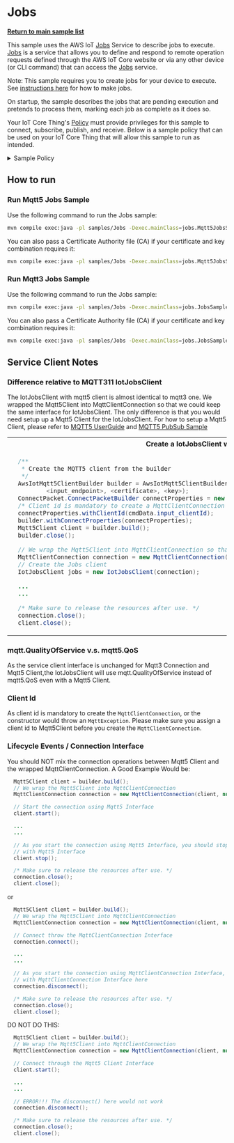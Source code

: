# Jobs

[**Return to main sample list**](../README.md)

This sample uses the AWS IoT [Jobs](https://docs.aws.amazon.com/iot/latest/developerguide/iot-jobs.html) Service to describe jobs to execute. [Jobs](https://docs.aws.amazon.com/iot/latest/developerguide/iot-jobs.html) is a service that allows you to define and respond to remote operation requests defined through the AWS IoT Core website or via any other device (or CLI command) that can access the [Jobs](https://docs.aws.amazon.com/iot/latest/developerguide/iot-jobs.html) service.

Note: This sample requires you to create jobs for your device to execute. See
[instructions here](https://docs.aws.amazon.com/iot/latest/developerguide/create-manage-jobs.html) for how to make jobs.

On startup, the sample describes the jobs that are pending execution and pretends to process them, marking each job as complete as it does so.

Your IoT Core Thing's [Policy](https://docs.aws.amazon.com/iot/latest/developerguide/iot-policies.html) must provide privileges for this sample to connect, subscribe, publish, and receive. Below is a sample policy that can be used on your IoT Core Thing that will allow this sample to run as intended.

<details>
<summary>Sample Policy</summary>
<pre>
{
  "Version": "2012-10-17",
  "Statement": [
    {
      "Effect": "Allow",
      "Action": "iot:Publish",
      "Resource": [
        "arn:aws:iot:<b>region</b>:<b>account</b>:topic/$aws/things/<b>thingname</b>/jobs/start-next",
        "arn:aws:iot:<b>region</b>:<b>account</b>:topic/$aws/things/<b>thingname</b>/jobs/*/update",
        "arn:aws:iot:<b>region</b>:<b>account</b>:topic/$aws/things/<b>thingname</b>/jobs/*/get",
        "arn:aws:iot:<b>region</b>:<b>account</b>:topic/$aws/things/<b>thingname</b>/jobs/get"
      ]
    },
    {
      "Effect": "Allow",
      "Action": "iot:Receive",
      "Resource": [
        "arn:aws:iot:<b>region</b>:<b>account</b>:topic/$aws/things/<b>thingname</b>/jobs/notify-next",
        "arn:aws:iot:<b>region</b>:<b>account</b>:topic/$aws/things/<b>thingname</b>/jobs/start-next/*",
        "arn:aws:iot:<b>region</b>:<b>account</b>:topic/$aws/things/<b>thingname</b>/jobs/*/update/*",
        "arn:aws:iot:<b>region</b>:<b>account</b>:topic/$aws/things/<b>thingname</b>/jobs/get/*",
        "arn:aws:iot:<b>region</b>:<b>account</b>:topic/$aws/things/<b>thingname</b>/jobs/*/get/*"
      ]
    },
    {
      "Effect": "Allow",
      "Action": "iot:Subscribe",
      "Resource": [
        "arn:aws:iot:<b>region</b>:<b>account</b>:topicfilter/$aws/things/<b>thingname</b>/jobs/notify-next",
        "arn:aws:iot:<b>region</b>:<b>account</b>:topicfilter/$aws/things/<b>thingname</b>/jobs/start-next/*",
        "arn:aws:iot:<b>region</b>:<b>account</b>:topicfilter/$aws/things/<b>thingname</b>/jobs/*/update/*",
        "arn:aws:iot:<b>region</b>:<b>account</b>:topicfilter/$aws/things/<b>thingname</b>/jobs/get/*",
        "arn:aws:iot:<b>region</b>:<b>account</b>:topicfilter/$aws/things/<b>thingname</b>/jobs/*/get/*"
      ]
    },
    {
      "Effect": "Allow",
      "Action": "iot:Connect",
      "Resource": "arn:aws:iot:<b>region</b>:<b>account</b>:client/test-*"
    }
  ]
}
</pre>

Replace with the following with the data from your AWS account:
* `<region>`: The AWS IoT Core region where you created your AWS IoT Core thing you wish to use with this sample. For example `us-east-1`.
* `<account>`: Your AWS IoT Core account ID. This is the set of numbers in the top right next to your AWS account name when using the AWS IoT Core website.
* `<thingname>`: The name of your AWS IoT Core thing you want the device connection to be associated with

Note that in a real application, you may want to avoid the use of wildcards in your ClientID or use them selectively. Please follow best practices when working with AWS on production applications using the SDK. Also, for the purposes of this sample, please make sure your policy allows a client ID of `test-*` to connect or use `--client_id <client ID here>` to send the client ID your policy supports.

</details>

## How to run

### Run Mqtt5 Jobs Sample
Use the following command to run the Jobs sample:

``` sh
mvn compile exec:java -pl samples/Jobs -Dexec.mainClass=jobs.Mqtt5JobsSample -Dexec.args="--endpoint <endpoint> --cert <path to certificate> --key <path to private key> --thing_name <thing name>"
```

You can also pass a Certificate Authority file (CA) if your certificate and key combination requires it:

``` sh
mvn compile exec:java -pl samples/Jobs -Dexec.mainClass=jobs.Mqtt5JobsSample -Dexec.args="--endpoint <endpoint> --ca_file <path to root CA> --cert <path to certificate> --key <path to private key> --thing_name <thing name>"
```

### Run Mqtt3 Jobs Sample
Use the following command to run the Jobs sample:

``` sh
mvn compile exec:java -pl samples/Jobs -Dexec.mainClass=jobs.JobsSample -Dexec.args="--endpoint <endpoint> --cert <path to certificate> --key <path to private key> --thing_name <thing name>"
```

You can also pass a Certificate Authority file (CA) if your certificate and key combination requires it:

``` sh
mvn compile exec:java -pl samples/Jobs -Dexec.mainClass=jobs.JobsSample -Dexec.args="--endpoint <endpoint> --ca_file <path to root CA> --cert <path to certificate> --key <path to private key> --thing_name <thing name>"
```



## Service Client Notes
### Difference relative to MQTT311 IotJobsClient
The IotJobsClient with mqtt5 client is almost identical to mqtt3 one. We wrapped the Mqtt5Client into MqttClientConnection so that we could keep the same interface for IotJobsClient.
The only difference is that you would need setup up a Mqtt5 Client for the IotJobsClient. For how to setup a Mqtt5 Client, please refer to [MQTT5 UserGuide](../../documents/MQTT5_Userguide.md) and [MQTT5 PubSub Sample](../Mqtt5/PubSub/)

<table>
<tr>
<th>Create a IotJobsClient with Mqtt5</th>
<th>Create a IotJobsClient with Mqtt311</th>
</tr>
<tr>
<td>

```Java
  /**
   * Create the MQTT5 client from the builder
   */
  AwsIotMqtt5ClientBuilder builder = AwsIotMqtt5ClientBuilder.newDirectMqttBuilderWithMtlsFromPath(
          <input_endpoint>, <certificate>, <key>);
  ConnectPacket.ConnectPacketBuilder connectProperties = new ConnectPacket.ConnectPacketBuilder();
  /* Client id is mandatory to create a MqttClientConnection */
  connectProperties.withClientId(cmdData.input_clientId);
  builder.withConnectProperties(connectProperties);
  Mqtt5Client client = builder.build();
  builder.close();

  // We wrap the Mqtt5Client into MqttClientConnection so that we keep the same interface for IoTJobsClient.
  MqttClientConnection connection = new MqttClientConnection(client, null);
  // Create the Jobs client
  IotJobsClient jobs = new IotJobsClient(connection);

  ...
  ...

  /* Make sure to release the resources after use. */
  connection.close();
  client.close();
```

</td>
<td>

```Java
  /**
   * Create the MQTT3 Connection from the builder
   */
  AwsIotMqttConnectionBuilder builder = AwsIotMqttConnectionBuilder.newMtlsBuilderFromPath(<certificate>, <key>);
  builder.withClientId(cmdData.input_clientId)
         .withEndpoint(cmdData.input_endpoint);
  MqttClientConnection connection = builder.build();
  builder.close();

  // Create the Jobs client
  IotJobsClient jobs = new IotJobsClient(connection);

  ...
  ...

  /* Make sure to release the resources after use. */
  connection.close();
```

</td>
</tr>
</table>

### mqtt.QualityOfService v.s. mqtt5.QoS
As the service client interface is unchanged for Mqtt3 Connection and Mqtt5 Client,the IotJobsClient will use mqtt.QualityOfService instead of mqtt5.QoS even with a Mqtt5 Client.

### Client Id
As client id is mandatory to create the `MqttClientConnection`, or the constructor would throw an `MqttException`. Please make sure you assign a client id to Mqtt5Client before you create the `MqttClientConnection`.

### Lifecycle Events / Connection Interface
You should NOT mix the connection operations between Mqtt5 Client and the wrapped MqttClientConnection.
A Good Example Would be:
```Java
  Mqtt5Client client = builder.build();
  // We wrap the Mqtt5Client into MqttClientConnection
  MqttClientConnection connection = new MqttClientConnection(client, null);

  // Start the connection using Mqtt5 Interface
  client.start();

  ...
  ...

  // As you start the connection using Mqtt5 Interface, you should stop it
  // with Mqtt5 Interface
  client.stop();

  /* Make sure to release the resources after use. */
  connection.close();
  client.close();

```
or
```Java
  Mqtt5Client client = builder.build();
  // We wrap the Mqtt5Client into MqttClientConnection
  MqttClientConnection connection = new MqttClientConnection(client, null);

  // Connect throw the MqttClientConnection Interface
  connection.connect();

  ...
  ...

  // As you start the connection using MqttClientConnection Interface, you should stop it
  // with MqttClientConnection Interface here
  connection.disconnect();

  /* Make sure to release the resources after use. */
  connection.close();
  client.close();

```

DO NOT DO THIS:
```Java
  Mqtt5Client client = builder.build();
  // We wrap the Mqtt5Client into MqttClientConnection
  MqttClientConnection connection = new MqttClientConnection(client, null);

  // Connect through the Mqtt5 Client Interface
  client.start();

  ...
  ...

  // ERROR!!! The disconnect() here would not work
  connection.disconnect();

  /* Make sure to release the resources after use. */
  connection.close();
  client.close();
```